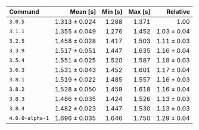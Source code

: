 | Command | Mean [s] | Min [s] | Max [s] | Relative |
|:---|---:|---:|---:|---:|
| `3.0.5` | 1.313 ± 0.024 | 1.288 | 1.371 | 1.00 |
| `3.1.1` | 1.355 ± 0.049 | 1.276 | 1.452 | 1.03 ± 0.04 |
| `3.2.5` | 1.458 ± 0.028 | 1.417 | 1.503 | 1.11 ± 0.03 |
| `3.3.9` | 1.517 ± 0.051 | 1.447 | 1.635 | 1.16 ± 0.04 |
| `3.5.4` | 1.551 ± 0.025 | 1.520 | 1.587 | 1.18 ± 0.03 |
| `3.6.3` | 1.531 ± 0.043 | 1.452 | 1.601 | 1.17 ± 0.04 |
| `3.8.1` | 1.519 ± 0.022 | 1.485 | 1.557 | 1.16 ± 0.03 |
| `3.8.2` | 1.528 ± 0.050 | 1.459 | 1.618 | 1.16 ± 0.04 |
| `3.8.3` | 1.486 ± 0.035 | 1.424 | 1.526 | 1.13 ± 0.03 |
| `3.8.4` | 1.482 ± 0.023 | 1.447 | 1.530 | 1.13 ± 0.03 |
| `4.0.0-alpha-1` | 1.696 ± 0.035 | 1.646 | 1.750 | 1.29 ± 0.04 |
